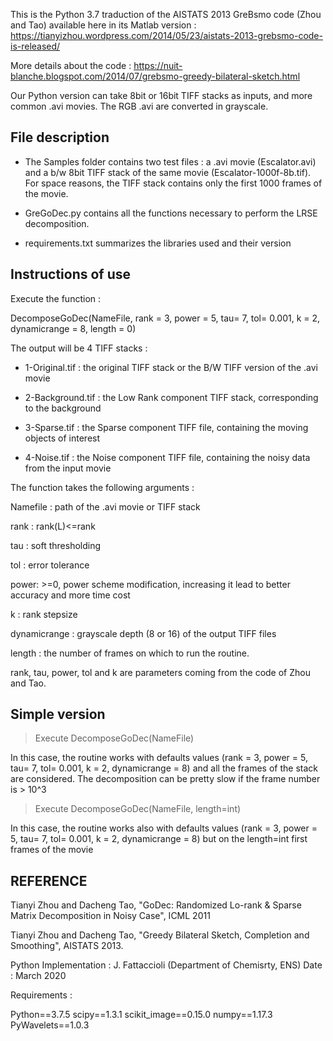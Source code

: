 



This is the Python 3.7 traduction of the AISTATS 2013 GreBsmo code (Zhou and Tao) available here in its Matlab version : 
https://tianyizhou.wordpress.com/2014/05/23/aistats-2013-grebsmo-code-is-released/

More details about the code : 
https://nuit-blanche.blogspot.com/2014/07/grebsmo-greedy-bilateral-sketch.html

Our Python version can take 8bit or 16bit TIFF stacks as inputs, and more common .avi movies.
The RGB .avi are converted in grayscale.

## File description

- The Samples folder contains two test files : a .avi movie (Escalator.avi) and a b/w 8bit TIFF stack of the same movie (Escalator-1000f-8b.tif). For space reasons, the TIFF stack contains only the first 1000 frames of the movie.

- GreGoDec.py contains all the functions necessary to perform the LRSE decomposition.

- requirements.txt summarizes the libraries used and their version

## Instructions of use

Execute the function : 

DecomposeGoDec(NameFile, rank = 3, power = 5, tau= 7, tol= 0.001, k = 2, dynamicrange = 8, length = 0)

The output will be 4 TIFF stacks : 

- 1-Original.tif : the original TIFF stack or the B/W TIFF version of the .avi movie

- 2-Background.tif : the Low Rank component TIFF stack, corresponding to the background

- 3-Sparse.tif : the Sparse component TIFF file, containing the moving objects of interest

- 4-Noise.tif : the Noise component TIFF file, containing the noisy data from the input movie

The function takes the following arguments : 

Namefile : path of the .avi movie or TIFF stack

rank : rank(L)<=rank

tau : soft thresholding

tol : error tolerance

power: >=0, power scheme modification, increasing it lead to better accuracy and more time cost

k : rank stepsize

dynamicrange : grayscale depth (8 or 16) of the output TIFF files

length : the number of frames on which to run the routine.

rank, tau, power, tol and k are parameters coming from the code of Zhou and Tao.

## Simple version

> Execute DecomposeGoDec(NameFile)

In this case, the routine works with defaults values (rank = 3, power = 5, tau= 7, tol= 0.001, k = 2, dynamicrange = 8) and all the frames of the stack are considered. The decomposition can be pretty slow if the frame number is > 10^3

> Execute DecomposeGoDec(NameFile, length=int)

In this case, the routine works also with defaults values (rank = 3, power = 5, tau= 7, tol= 0.001, k = 2, dynamicrange = 8) but on the length=int first frames of the movie

## REFERENCE

Tianyi Zhou and Dacheng Tao, "GoDec: Randomized Lo-rank & Sparse Matrix Decomposition in Noisy Case", ICML 2011

Tianyi Zhou and Dacheng Tao, "Greedy Bilateral Sketch, Completion and  Smoothing", AISTATS 2013.

Python Implementation : J. Fattaccioli (Department of Chemisrty, ENS)
Date : March 2020

Requirements : 

Python==3.7.5
scipy==1.3.1
scikit_image==0.15.0
numpy==1.17.3
PyWavelets==1.0.3

